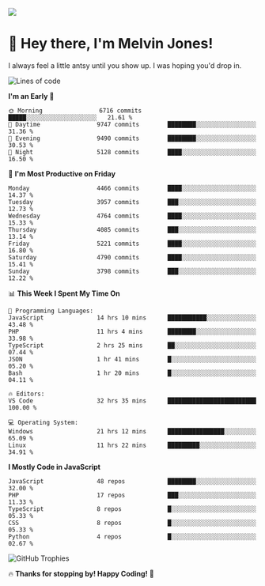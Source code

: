 ![](https://usersnap.com/blog/wp-content/uploads/2015/12/funny-cat-year2015-web-dev.gif)

# 👋 Hey there, I'm Melvin Jones!
I always feel a little antsy until you show up. I was hoping you'd drop in.

<!--START_SECTION:mrepol742-->
![Lines of code](https://img.shields.io/badge/From%20Hello%20World%20I%27ve%20Written-22.7%20million%20lines%20of%20code-blue)

**I'm an Early 🐤** 

```text
🌞 Morning                6716 commits        █████░░░░░░░░░░░░░░░░░░░░   21.61 % 
🌆 Daytime                9747 commits        ████████░░░░░░░░░░░░░░░░░   31.36 % 
🌃 Evening                9490 commits        ████████░░░░░░░░░░░░░░░░░   30.53 % 
🌙 Night                  5128 commits        ████░░░░░░░░░░░░░░░░░░░░░   16.50 % 
```
📅 **I'm Most Productive on Friday** 

```text
Monday                   4466 commits        ████░░░░░░░░░░░░░░░░░░░░░   14.37 % 
Tuesday                  3957 commits        ███░░░░░░░░░░░░░░░░░░░░░░   12.73 % 
Wednesday                4764 commits        ████░░░░░░░░░░░░░░░░░░░░░   15.33 % 
Thursday                 4085 commits        ███░░░░░░░░░░░░░░░░░░░░░░   13.14 % 
Friday                   5221 commits        ████░░░░░░░░░░░░░░░░░░░░░   16.80 % 
Saturday                 4790 commits        ████░░░░░░░░░░░░░░░░░░░░░   15.41 % 
Sunday                   3798 commits        ███░░░░░░░░░░░░░░░░░░░░░░   12.22 % 
```


📊 **This Week I Spent My Time On** 

```text
💬 Programming Languages: 
JavaScript               14 hrs 10 mins      ███████████░░░░░░░░░░░░░░   43.48 % 
PHP                      11 hrs 4 mins       ████████░░░░░░░░░░░░░░░░░   33.98 % 
TypeScript               2 hrs 25 mins       ██░░░░░░░░░░░░░░░░░░░░░░░   07.44 % 
JSON                     1 hr 41 mins        █░░░░░░░░░░░░░░░░░░░░░░░░   05.20 % 
Bash                     1 hr 20 mins        █░░░░░░░░░░░░░░░░░░░░░░░░   04.11 % 

🔥 Editors: 
VS Code                  32 hrs 35 mins      █████████████████████████   100.00 % 

💻 Operating System: 
Windows                  21 hrs 12 mins      ████████████████░░░░░░░░░   65.09 % 
Linux                    11 hrs 22 mins      █████████░░░░░░░░░░░░░░░░   34.91 % 
```

**I Mostly Code in JavaScript** 

```text
JavaScript               48 repos            ████████░░░░░░░░░░░░░░░░░   32.00 % 
PHP                      17 repos            ███░░░░░░░░░░░░░░░░░░░░░░   11.33 % 
TypeScript               8 repos             █░░░░░░░░░░░░░░░░░░░░░░░░   05.33 % 
CSS                      8 repos             █░░░░░░░░░░░░░░░░░░░░░░░░   05.33 % 
Python                   4 repos             █░░░░░░░░░░░░░░░░░░░░░░░░   02.67 % 
```




<!--END_SECTION:mrepol742-->

![GitHub Trophies](https://github-profile-trophy.vercel.app/?username=mrepol742&theme=dracula)

🔥 **Thanks for stopping by! Happy Coding!** 🚀
